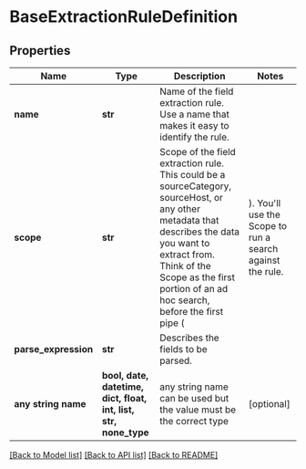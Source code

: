 # BaseExtractionRuleDefinition


## Properties
Name | Type | Description | Notes
------------ | ------------- | ------------- | -------------
**name** | **str** | Name of the field extraction rule. Use a name that makes it easy to identify the rule. | 
**scope** | **str** | Scope of the field extraction rule. This could be a sourceCategory, sourceHost, or any other metadata that describes the data you want to extract from. Think of the Scope as the first portion of an ad hoc search, before the first pipe ( | ). You&#39;ll use the Scope to run a search against the rule. | 
**parse_expression** | **str** | Describes the fields to be parsed. | 
**any string name** | **bool, date, datetime, dict, float, int, list, str, none_type** | any string name can be used but the value must be the correct type | [optional]

[[Back to Model list]](../README.md#documentation-for-models) [[Back to API list]](../README.md#documentation-for-api-endpoints) [[Back to README]](../README.md)


